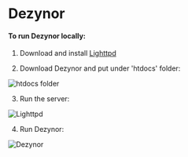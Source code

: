 # Dezynor

#### To run Dezynor locally:

1. Download and install [Lighttpd](https://www.lighttpd.net/)

2. Download Dezynor and put under 'htdocs' folder:

![htdocs folder](https://i.ibb.co/HVVSgwy/htdocs.png)

3. Run the server:

![Lighttpd](https://i.ibb.co/P1S8WQm/lighttpd.png)

4. Run Dezynor:

![Dezynor](https://i.ibb.co/P4XjkkW/dezynor.png)
